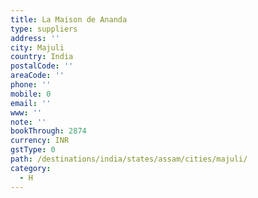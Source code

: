 ```yaml
---
title: La Maison de Ananda
type: suppliers
address: ''
city: Majuli
country: India
postalCode: ''
areaCode: ''
phone: ''
mobile: 0
email: ''
www: ''
note: ''
bookThrough: 2874
currency: INR
gstType: 0
path: /destinations/india/states/assam/cities/majuli/
category:
  - H
---
```


